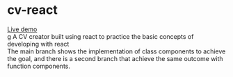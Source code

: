 # cv-react
<a href="https://cv-creator-ehvi.onrender.com">Live demo</a><br>g
A CV creator built using react to practice the basic concepts of developing with react <br>
The main branch shows the implementation of class components to achieve the goal, and there is a second branch that achieve the same outcome with function components.